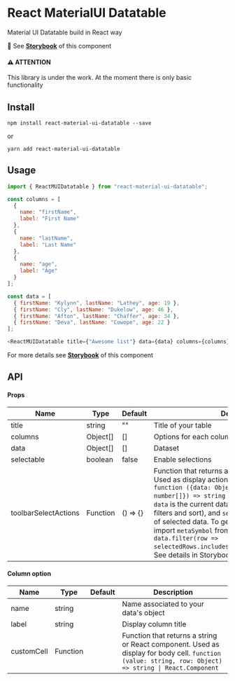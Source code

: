 # React MaterialUI Datatable

Material UI Datatable build in React way

:book: See __[Storybook](https://dtupalov.github.io/react-material-ui-datatable/)__ of this component

#### :warning: ATTENTION
This library is under the work. At the moment there is only basic functionality

## Install
       
    npm install react-material-ui-datatable --save

or 

    yarn add react-material-ui-datatable

## Usage

```js
import { ReactMUIDatatable } from "react-material-ui-datatable";

const columns = [
  {
    name: "firstName",
    label: "First Name"
  },
  {
    name: "lastName",
    label: "Last Name"
  },
  {
    name: "age",
    label: "Age"
  }
];

const data = [
  { firstName: "Kylynn", lastName: "Lathey", age: 19 },
  { firstName: "Cly", lastName: "Dukelow", age: 46 },
  { firstName: "Afton", lastName: "Chaffer", age: 34 },
  { firstName: "Deva", lastName: "Cowope", age: 22 }
];

<ReactMUIDatatable title={"Awesome list"} data={data} columns={columns} />;
```

For more details see __[Storybook](https://dtupalov.github.io/react-material-ui-datatable/)__ of this component


## API

#### Props

| Name | Type | Default | Description |
| --- | --- | --- | --- |
| title | string | "" | Title of your table |
| columns | Object[] | [] | Options for each column |
| data | Object[] | [] | Dataset | 
| selectable | boolean | false | Enable selections |
| toolbarSelectActions | Function | () => {} | Function that returns a string or React component. Used as display actions in Toolbar selection. `function ({data: Object[], selectedRows: number[]}) => string \| React.Component`. Where `data` is the current dataset in the table (with applying filters and sort), and `selectedRows` with rawIndexes of selected data. To get selected rows, you need to import `metaSymbol` from library, and filter data like `data.filter(row => selectedRows.includes(row[metaSymbol].rawIndex))`. See details in Storybook example [`selectable`](https://dtupalov.github.io/react-material-ui-datatable/?selectedKind=ReactMUIDatatable&selectedStory=selectable&full=0&addons=1&stories=1&panelRight=0&addonPanel=storybook%2Fstories%2Fstories-panel) |

#### Column option

| Name | Type | Default | Description |
| --- | --- | --- | --- |
| name | string | | Name associated to your data's object |
| label | string | | Display column title |
| customCell | Function | | Function that returns a string or React component. Used as display for body cell. `function (value: string, row: Object) => string \| React.Component`|
